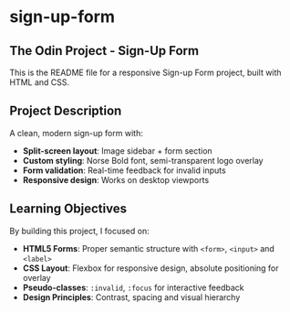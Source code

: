 # sign-up-form

## The Odin Project - Sign-Up Form

This is the README file for a responsive Sign-up Form project, built with HTML and CSS.

## Project Description
A clean, modern sign-up form with:
- **Split-screen layout**: Image sidebar + form section
- **Custom styling**: Norse Bold font, semi-transparent logo overlay
- **Form validation**: Real-time feedback for invalid inputs
- **Responsive design**: Works on desktop viewports

## Learning Objectives
By building this project, I focused on:
- **HTML5 Forms**: Proper semantic structure with `<form>`, `<input>` and `<label>`
- **CSS Layout**: Flexbox for responsive design, absolute positioning for overlay
- **Pseudo-classes**: `:invalid`, `:focus` for interactive feedback
- **Design Principles**: Contrast, spacing and visual hierarchy